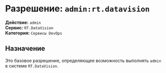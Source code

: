 # Разрешение: `admin:rt.datavision`

**Действие:** `admin`  
**Сервис:** `RT.DataVision`  
**Категория:** `Сервисы DevOps`

## Назначение
Это базовое разрешение, определяющее возможность выполнять `admin` в системе `RT.DataVision`.
